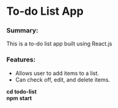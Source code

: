 <h1>To-do List App</h1>

<h3>Summary:</h3>

This is a to-do list app built using React.js

<h3>Features:</h3>

- Allows user to add items to a list.
- Can check off, edit, and delete items.


<strong>cd todo-list</strong>
<br />
<strong>npm start</strong>
